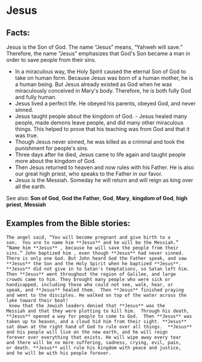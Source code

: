 Jesus
=====

Facts:
------

Jesus is the Son of God. The name “Jesus” means, “Yahweh will
save.” Therefore, the name “Jesus” emphasizes that God's Son became
a man in order to save people from their sins.

-   In a miraculous way, the Holy Spirit caused the eternal Son of God
    to take on human form. Because Jesus was born of a human mother,
    he is a human being. But Jesus already existed as God when he was
    miraculously conceived in Mary's body. Therefore, he is both fully
    God and fully human.
-   Jesus lived a perfect life. He obeyed his parents, obeyed God, and
    never sinned.
-   Jesus taught people about the kingdom of God.  -   Jesus healed many
people, made demons leave people, and did many
    other miraculous things. This helped to prove that his teaching was
    from God and that it was true.
-   Though Jesus never sinned, he was killed as a criminal and took the
    punishment for people's sins.
-   Three days after he died, Jesus came to life again and taught people
    more about the kingdom of God.
-   Then Jesus returned to heaven and now rules with his Father. He is
    also our great high priest, who speaks to the Father in our favor.
-   Jesus is the Messiah. Someday he will return and will reign as king
    over all the earth.

See also: **Son of God**, **God the Father**, **God**, **Mary**, **kingdom
of God**, **high priest**, **Messiah**

Examples from the Bible stories:
--------------------------------

    The angel said, “You will become pregnant and give birth to a
    son.  You are to name him **Jesus** and he will be the Messiah.”
    “Name him **Jesus** , because he will save the people from their
    sins.” John baptized him , even though **Jesus** had never sinned.
    There is only one God. But John heard God the Father speak, and saw
    **Jesus** the Son and the Holy Spirit when he baptized **Jesus**.
    **Jesus** did not give in to Satan's temptations, so Satan left him.
    Then **Jesus** went throughout the region of Galilee, and large
    crowds came to him. They brought many people who were sick or
    handicapped, including those who could not see, walk, hear, or
    speak, and **Jesus** healed them.  Then **Jesus** finished praying
    and went to the disciples. He walked on top of the water across the
    lake toward their boat!
     knew that the Jewish leaders denied that **Jesus** was the
    Messiah and that they were plotting to kill him.  Through his death,
    **Jesus** opened a way for people to come to God.  Then **Jesus** was
    taken up to heaven, and a cloud hid him from their sight. **Jesus**
    sat down at the right hand of God to rule over all things.  **Jesus**
    and his people will live on the new earth, and he will reign
    forever over everything that exists. He will wipe away every tear
    and there will be no more suffering, sadness, crying, evil, pain,
    or death. **Jesus** will rule his kingdom with peace and justice,
    and he will be with his people forever.
